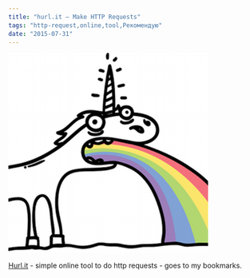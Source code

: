 ```yaml
---
title: "hurl.it — Make HTTP Requests"
tags: "http-request,online,tool,Рекомендую"
date: "2015-07-31"
---
```


[![hurl.it](images/unicorn_400x400.png)](https://www.hurl.it/)

[Hurl.it](https://www.hurl.it/) - simple online tool to do http requests - goes to my bookmarks.
